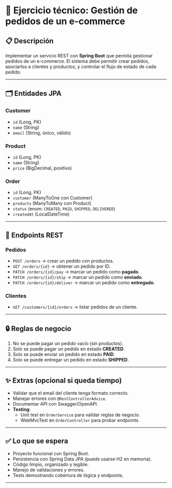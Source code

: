 # 🛒 Ejercicio técnico: Gestión de pedidos de un e-commerce

## 📋 Descripción
Implementar un servicio REST con **Spring Boot** que permita gestionar pedidos de un e-commerce.
El sistema debe permitir crear pedidos, asociarlos a clientes y productos, y controlar el flujo de estado de cada pedido.

---

## 🗂️ Entidades JPA

### Customer
- `id` (Long, PK)
- `name` (String)
- `email` (String, único, válido)

### Product
- `id` (Long, PK)
- `name` (String)
- `price` (BigDecimal, positivo)

### Order
- `id` (Long, PK)
- `customer` (ManyToOne con Customer)
- `products` (ManyToMany con Product)
- `status` (enum: `CREATED`, `PAID`, `SHIPPED`, `DELIVERED`)
- `createdAt` (LocalDateTime)

---

## 🚀 Endpoints REST

### Pedidos
- `POST /orders` → crear un pedido con productos.
- `GET /orders/{id}` → obtener un pedido por ID.
- `PATCH /orders/{id}/pay` → marcar un pedido como **pagado**.
- `PATCH /orders/{id}/ship` → marcar un pedido como **enviado**.
- `PATCH /orders/{id}/deliver` → marcar un pedido como **entregado**.

### Clientes
- `GET /customers/{id}/orders` → listar pedidos de un cliente.

---

## 🔒 Reglas de negocio
1. No se puede pagar un pedido vacío (sin productos).
2. Solo se puede pagar un pedido en estado **CREATED**.
3. Solo se puede enviar un pedido en estado **PAID**.
4. Solo se puede entregar un pedido en estado **SHIPPED**.

---

## ✨ Extras (opcional si queda tiempo)
- Validar que el email del cliente tenga formato correcto.
- Manejar errores con `@RestControllerAdvice`.
- Documentar API con Swagger/OpenAPI.
- **Testing**:
  - Unit test en `OrderService` para validar reglas de negocio.
  - WebMvcTest en `OrderController` para probar endpoints.

---

## ✅ Lo que se espera
- Proyecto funcional con Spring Boot.
- Persistencia con Spring Data JPA (puede usarse H2 en memoria).
- Código limpio, organizado y legible.
- Manejo de validaciones y errores.
- Tests demostrando cobertura de lógica y endpoints.

---
